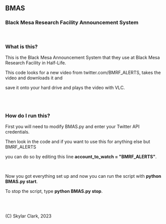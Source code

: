 <h2>BMAS</h2>
<h3>Black Mesa Research Facility Announcement System</h3>
<br>
<h3>What is this?</h3>
<p>This is the Black Mesa Announcement System that they use at Black Mesa Research Facility in Half-Life.</p>
<p>This code looks for a new video from twitter.com/BMRF_ALERTS, takes the video and downloads it and </p>
<p>save it onto your hard drive and plays the video with VLC.</p>
<br>
<br>
<h3>How do I run this?</h3>
<p>First you will need to modify BMAS.py and enter your Twitter API credentials.</p>
<p>Then look in the code and if you want to use this for anything else but BMRF_ALERTS</p>
<p>you can do so by editing this line <b>account_to_watch = "BMRF_ALERTS"</b>.</p>
<br>
<p>Now you got everything set up and now you can run the script with <b>python BMAS.py start</b>.</p>
<p>To stop the script, type <b>python BMAS.py stop</b>.</p>
<br>
<br>
<p>(C) Skylar Clark, 2023</p>
